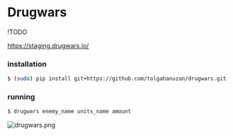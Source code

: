 # Drugwars

!TODO

https://staging.drugwars.io/


### installation

```bash
$ (sudo) pip install git+https://github.com/tolgahanuzun/drugwars.git
```

### running
```bash
$ drugwars enemy_name units_name amount
```

![drugwars.png](https://cdn.steemitimages.com/DQmPxATBmWSHYaUSQ4bjtGQe8YqdyUXRyZC6SAzejxa3r8j/drugwar.png)